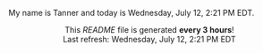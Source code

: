 My name is Tanner and today is Wednesday, July 12, 2:21 PM EDT.

<p align="center">This <i>README</i> file is generated <b>every 3 hours</b>!</br>Last refresh: Wednesday, July 12, 2:21 PM EDT<br /></p>
